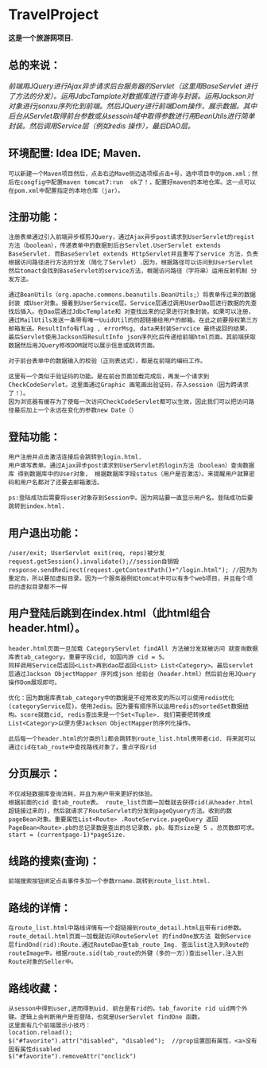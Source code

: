 # TravelProject
**这是一个旅游网项目.**


## 总的来说：
*前端用JQuery进行Ajax异步请求后台服务器的Servlet（这里用BaseServlet 进行了方法的分发）。运用JdbcTamplate对数据库进行查询与封装。运用Jackson对对象进行jsonxu序列化到前端。然后JQuery进行前端Dom操作，展示数据。其中后台从Servlet取得前台参数或从sessoin域中取得参数进行用BeanUtils进行简单封装。然后调用Service层（例如redis 操作），最后DAO层。*

## 环境配置: Idea IDE; Maven.
    可以新建一个Maven项目然后，点击右边Mave侧边选项框点击+号，选中项目中的pom.xml；然后在congfig中配置maven tomcat7:run  ok了！，配置好maven的本地仓库。这一点可以在pom.xml中配置指定的本地仓库（jar）。

## 注册功能：
    注册表单通过引入前端异步框剪JQuery，通过Ajax异步post请求到UserServlet的regist方法（boolean），传递表单中的数据到后台Servlet.UserServlet extends BaseServlet. 而BaseServlet extends HttpServlet并且重写了service 方法，负责根据访问路径进行方法的分发（简化了Servlet）.因为，根据路径可以访问到UserServlet 然后tomact会找到BaseServlet的service方法，根据访问路径（字符串）运用反射机制 分发方法。

    通过BeanUtils（org.apache.commons.beanutils.BeanUtils;）将表单传过来的数据封装 成User对象。接着到UserService层。Service层通过调用UserDao层进行数据的先查找后插入。在Dao层通过JdbcTemplate和 对查找出来的记录进行对象封装。如果可以注册，通过MailUtils发送一条带有唯一UuidUtil的的超链接给用户的邮箱。在此之前要授权第三方邮箱发送。ResultInfo有flag , errorMsg, data来封装Servcice 最终返回的结果， 最后Servlet使用Jackson将ResultInfo json序列化后传递给前端html页面。其前端获取数据然后用JQuery修改DOM就可以展示信息或跳转页面。

    对于前台表单中的数据输入的校验（正则表达式），都是在前端的编码工作。

    这里有一个类似于验证码的功能。是在前台页面加载完成后，再发一个请求到CheckCodeServlet。这里面通过Graphic 画笔画出验证码，存入session（因为跨请求了！）。
    因为浏览器有缓存为了使每一次访问CheckCodeServlet都可以生效，因此我们可以把访问路径最后加上一个永远在变化的参数new Date（）
## 登陆功能：
    用户注册并点击激活连接后会跳转到login.html.
    用户填写表单。通过Ajax异步post请求到UserServlet的login方法（boolean）查询数据库 得到数据库中的User对象， 根据数据库字段status（用户是否激活）。来提醒用户就算密码和用户名都对了还要去邮箱激活。

    ps:登陆成功后需要将user对象存到Session中。因为网站要一直显示用户名。登陆成功后要跳转到index.html.

## 用户退出功能：
    /user/exit; UserServlet exit(req, reps)被分发
    request.getSession().invalidate();//session自销毁
    response.sendRedirect(request.getContextPath()+"/login.html"); //因为为重定向，所以要加虚拟目录。因为一个服务器例如tomcat中可以有多个web项目，并且每个项目的虚拟目录都不一样

## 用户登陆后跳到在index.html（此html组合header.html）。
    header.html页面一旦加载 CategoryServlet findAll 方法被分发就被访问 就查询数据库表tab_category。重要字段cid, 如国内游 cid = 5。
    同样调用Service层返回<List>再到dao层返回<List> List<Category>。最后servlet层通过Jackson ObjectMapper 序列成json 给前台（header.html）然后前台用JQuery操作Dom展现即可。

    优化：因为数据库表tab_category中的数据是不经常改变的所以可以使用redis优化(categoryService层)。使用Jedis。因为要有顺序所以运用redis的sortedSet数据结构。score就数cid, redis查出来是一个Set<Tuple>. 我们需要把转换成List<Category>以便方便Jackson ObjectMapper的序列化操作。

    此后每一个header.html的分类的li都会跳转到route_list.html携带者cid. 将来就可以通过cid在tab_route中查找路线对象了。重点字段rid

## 分页展示：
    不仅减轻数据库查询消耗，并且为用户带来更好的体验。
    根据前面的cid 查tab_route表。 route_list页面一加载就去获得cid(从header.html 超链接过来的)，然后就请求了RouteServlet的分发到pageQyuery方法。收到的数pageBean对象。重要属性List<Route> .RouteService.pageQuery 返回PageBean<Route>.pb的总记录数是查出的总记录数，pb。每页size是 5 。总页数即可求。start = (currentpage-1)*pageSize.

## 线路的搜索(查询)：
    前端搜索按钮绑定点击事件多加一个参数rname.跳转到route_list.html.

## 路线的详情：
    在route_list.html中路线详情有一个超链接到route_detail.html且带有rid参数。
    route_detail.html页面一加载就访问RouteServlet 的findOne放方法 栽倒Service 层findOnd(rid):Route.通过RouteDao查tab_route_Img. 查出list注入到Route的routeImage中。根据route.sid(tab_route的外键（多的一方）)查出seller.注入到Route对象的Seller中。

## 路线收藏：
    从sesson中得到user,进而得到uid. 前台是有rid的。tab_favorite rid uid两个外键。逻辑上会判断用户是否登陆，也就是UserServlet findOne 函数。
    这里面有几个前端展示小技巧：  
    location.reload();  
    $("#favorite").attr("disabled", "disabled");  //prop设置固有属性，<a>没有固有属性disabled  
    $("#favorite").removeAttr("onclick")


     



